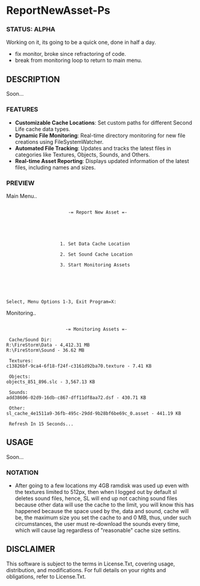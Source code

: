 # ReportNewAsset-Ps

### STATUS: ALPHA
Working on it, its going to be a quick one, done in half a day.
- fix monitor, broke since refractoring of code.
- break from monitoring loop to return to main menu.

## DESCRIPTION
Soon...

### FEATURES
- **Customizable Cache Locations**: Set custom paths for different Second Life cache data types.
- **Dynamic File Monitoring**: Real-time directory monitoring for new file creations using FileSystemWatcher.
- **Automated File Tracking**: Updates and tracks the latest files in categories like Textures, Objects, Sounds, and Others.
- **Real-time Asset Reporting**: Displays updated information of the latest files, including names and sizes.

### PREVIEW
Main Menu..
```

                       -= Report New Asset =-





                    1. Set Data Cache Location

                    2. Set Sound Cache Location

                    3. Start Monitoring Assets






Select, Menu Options 1-3, Exit Program=X:

```
Monitoring..
```

                      -= Monitoring Assets =-

 Cache/Sound Dir:
R:\FireStorm\Data - 4,412.31 MB
R:\FireStorm\Sound - 36.62 MB

 Textures:
c13826bf-9ca4-6f18-f24f-c3161d92ba70.texture - 7.41 KB

 Objects:
objects_851_896.slc - 3,567.13 KB

 Sounds:
add38606-02d9-16db-c867-dff11df8aa72.dsf - 430.71 KB

 Other:
sl_cache_4e1511a9-36fb-495c-29dd-9b28bf6be69c_0.asset - 441.19 KB

 Refresh In 15 Seconds...

```

## USAGE
Soon...

### NOTATION
- After going to a few locations my 4GB ramdisk was used up even with the textures limited to 512px, then when I logged out by default sl deletes sound files, hence, SL will end up not caching sound files because other data will use the cache to the limit, you will know this has happened because the space used by the, data and sound, cache will be, the maximum size you set the cache to and 0 MB, thus, under such circumstances, the user must re-download the sounds every time, which will cause lag regardless of "reasonable" cache size settins.  

## DISCLAIMER
This software is subject to the terms in License.Txt, covering usage, distribution, and modifications. For full details on your rights and obligations, refer to License.Txt.
